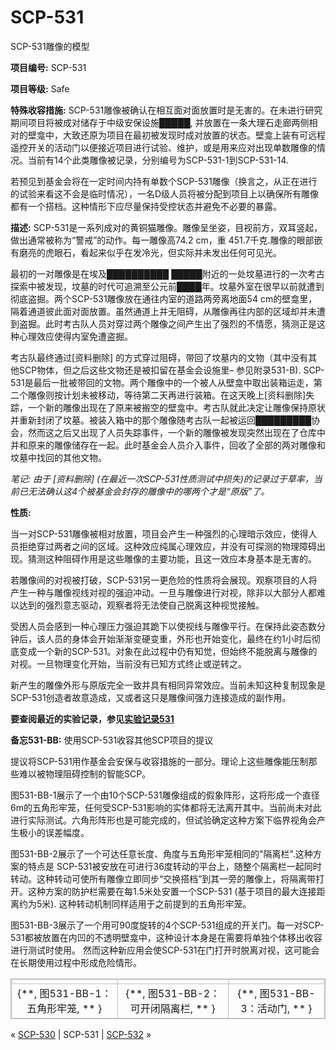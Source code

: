 # SCP-531
                        




SCP-531雕像的模型



**项目编号:**  SCP-531

**项目等级:**  Safe

**特殊收容措施:**  SCP-531雕像被确认在相互面对面放置时是无害的。在未进行研究期间项目将被成对储存于中级安保设施█████, 并放置在一条大理石走廊两侧相对的壁龛中，大致还原为项目在最初被发现时成对放置的状态。壁龛上装有可远程遥控开关的活动门以便接近项目进行试验、维护，或是用来应对出现单数雕像的情况。当前有14个此类雕像被记录，分别编号为SCP-531-1到SCP-531-14.

若预见到基金会将在一定时间内持有单数个SCP-531雕像（换言之，从正在进行的试验来看这不会是临时情况），一名D级人员将被分配到项目上以确保所有雕像都有一个搭档。这种情形下应尽量保持受控状态并避免不必要的暴露。

**描述:**  SCP-531是一系列成对的黄铜猫雕像。雕像呈坐姿，目视前方，双耳竖起，做出通常被称为“警戒”的动作。每一雕像高74.2 cm，重 451.7千克.雕像的眼部嵌有磨亮的虎眼石，看起来似乎在发冷光，但实际并未发出任何可见光。

最初的一对雕像是在埃及██████████ █████附近的一处坟墓进行的一次考古探索中被发现，坟墓的时代可追溯至公元前████年。坟墓外室在很早以前就遭到彻底盗掘。两个SCP-531雕像放在通往内室的道路两旁离地面54 cm的壁龛里，隔着通道彼此面对面放置。虽然通道上并无阻碍，从雕像再往内部的区域却并未遭到盗掘。此时考古队人员对穿过两个雕像之间产生出了强烈的不情愿，猜测正是这种心理效应使得内室免遭盗掘。

考古队最终通过[资料删除] 的方式穿过阻碍，带回了坟墓内的文物（其中没有其他SCP物体，但之后这些文物还是被扣留在基金会设施里– 参见附录531-B). SCP-531是最后一批被带回的文物。两个雕像中的一个被人从壁龛中取出装箱运走，第二个雕像则按计划未被移动，等待第二天再进行装箱。在这天晚上[资料删除]失踪，一个新的雕像出现在了原来被搬空的壁龛中。考古队就此决定让雕像保持原状并重新封闭了坟墓。被装入箱中的那个雕像随考古队一起被运回█████████协会，然而这之后又出现了人员失踪事件，一个新的雕像被发现突然出现在了仓库中并和原来的雕像储存在一起。此时基金会人员介入事件，回收了全部的两对雕像和坟墓中找回的其他文物。

*笔记: 由于 [资料删除] (在最近一次SCP-531性质测试中损失)的记录过于草率，当前已无法确认这4个被基金会封存的雕像中的哪两个才是“原版”了。* 

**性质:** 

当一对SCP-531雕像被相对放置，项目会产生一种强烈的心理暗示效应，使得人员拒绝穿过两者之间的区域。这种效应纯属心理效应，并没有可探测的物理障碍出现。猜测这种阻碍作用是这些雕像的主要功能，且这一效应本身基本是无害的。

若雕像间的对视被打破，SCP-531另一更危险的性质将会展现。观察项目的人将产生一种与雕像视线对视的强迫冲动。一旦与雕像进行对视，除非以大部分人都难以达到的强烈意志驱动，观察者将无法使自己脱离这种视觉接触。

受困人员会感到一种心理压力强迫其跪下以使视线与雕像平行。在保持此姿态数分钟后，该人员的身体会开始渐渐变硬变重，外形也开始变化，最终在约1小时后彻底变成一个新的SCP-531。对象在此过程中仍有知觉，但始终不能脱离与雕像的对视。一旦物理变化开始，当前没有已知方式终止或逆转之。

新产生的雕像外形与原版完全一致并具有相同异常效应。当前未知这种复制现象是SCP-531创造者故意造成，又或者这只是雕像间强力连接造成的副作用。

**要查阅最近的实验记录，参见[实验记录531](/experiment-log-531)** 

**备忘531-BB:**  使用SCP-531收容其他SCP项目的提议

提议将SCP-531用作基金会安保与收容措施的一部分。理论上这些雕像能压制那些难以被物理阻碍控制的智能SCP。

图531-BB-1展示了一个由10个SCP-531雕像组成的假象阵形，这将形成一个直径6m的五角形牢笼，任何受SCP-531影响的实体都将无法离开其中。当前尚未对此进行实际测试。六角形阵形也是可能完成的，但试验确定这种方案下临界视角会产生极小的误差幅度。

图531-BB-2展示了一个可达任意长度、角度与五角形牢笼相同的"隔离栏".这种方案的特点是 SCP-531被安放在可进行36度转动的平台上，随整个隔离栏一起同时转动。这种转动可使所有雕像立即同步“交换搭档”到其一旁的雕像上，将隔离带打开。这种方案的防护栏需要在每1.5米处安置一个SCP-531 (基于项目的最大连接距离约为5米). 这种转动机制同样适用于之前提到的五角形牢笼。

图531-BB-3展示了一个用可90度旋转的4个SCP-531组成的开关门。每一对SCP-531都被放置在内凹的不透明壁龛中，这种设计本身是在需要将单独个体移出收容进行测试时使用。 然而这种新应用会使SCP-531在门打开时脱离对视，这可能会在长期使用过程中形成危险情形。

<table style='border: 1px solid silver'>
 <tr>
  <td colspan='1' rowspan='1' style='border: 1px solid silver'>

</td>
  <td colspan='1' rowspan='1' style='border: 1px solid silver'>

</td>
  <td colspan='1' rowspan='1' style='border: 1px solid silver'>

</td>
 </tr>
 <tr>
  <td colspan='1' rowspan='1' style='text-align:center; border: 1px solid silver;'>{**, &#22270;531-BB-1&#65306;&#20116;&#35282;&#24418;&#29282;&#31548;, ** }</td>
  <td colspan='1' rowspan='1' style='text-align:center; border: 1px solid silver;'>{**, &#22270;531-BB-2&#65306;&#21487;&#24320;&#38381;&#38548;&#31163;&#26639;, ** }</td>
  <td colspan='1' rowspan='1' style='text-align:center; border: 1px solid silver;'>{**, &#22270;531-BB-3&#65306;&#27963;&#21160;&#38376;, ** }</td>
 </tr>
</table>


« [SCP-530](/scp-530) | SCP-531 | [SCP-532](/scp-532) »





                    